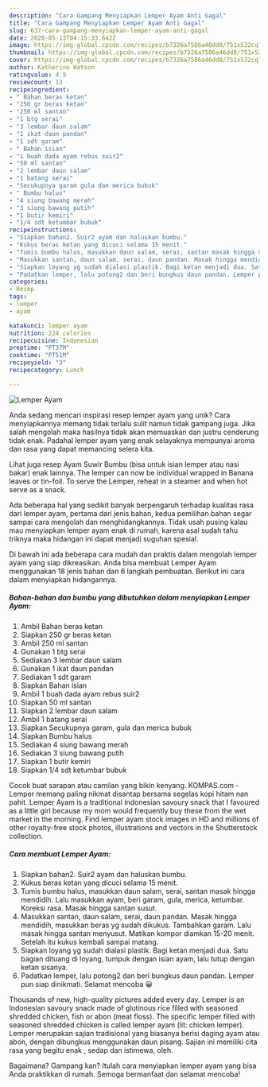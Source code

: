```yaml
---
description: "Cara Gampang Menyiapkan Lemper Ayam Anti Gagal"
title: "Cara Gampang Menyiapkan Lemper Ayam Anti Gagal"
slug: 637-cara-gampang-menyiapkan-lemper-ayam-anti-gagal
date: 2020-05-13T04:15:33.642Z
image: https://img-global.cpcdn.com/recipes/b7326a7586a46dd8/751x532cq70/lemper-ayam-foto-resep-utama.jpg
thumbnail: https://img-global.cpcdn.com/recipes/b7326a7586a46dd8/751x532cq70/lemper-ayam-foto-resep-utama.jpg
cover: https://img-global.cpcdn.com/recipes/b7326a7586a46dd8/751x532cq70/lemper-ayam-foto-resep-utama.jpg
author: Katherine Watson
ratingvalue: 4.9
reviewcount: 13
recipeingredient:
- " Bahan beras ketan"
- "250 gr beras ketan"
- "250 ml santan"
- "1 btg serai"
- "3 lembar daun salam"
- "1 ikat daun pandan"
- "1 sdt garam"
- " Bahan isian"
- "1 buah dada ayam rebus suir2"
- "50 ml santan"
- "2 lembar daun salam"
- "1 batang serai"
- "Secukupnya garam gula dan merica bubuk"
- " Bumbu halus"
- "4 siung bawang merah"
- "3 siung bawang putih"
- "1 butir kemiri"
- "1/4 sdt ketumbar bubuk"
recipeinstructions:
- "Siapkan bahan2. Suir2 ayam dan haluskan bumbu."
- "Kukus beras ketan yang dicuci selama 15 menit."
- "Tumis bumbu halus, masukkan daun salam, serai, santan masak hingga mendidih. Lalu masukkan ayam, beri garam, gula, merica, ketumbar. Koreksi rasa. Masak hingga santan susut."
- "Masukkan santan, daun salam, serai, daun pandan. Masak hingga mendidih, masukkan beras yg sudah dikukus. Tambahkan garam. Lalu masak hingga santan menyusut. Matikan kompor diamkan 15-20 menit. Setelah itu kukus kembali sampai matang."
- "Siapkan loyang yg sudah dialasi plastik. Bagi ketan menjadi dua. Satu bagian dituang di loyang, tumpuk dengan isian ayam, lalu tutup dengan ketan sisanya."
- "Padatkan lemper, lalu potong2 dan beri bungkus daun pandan. Lemper pun siap dinikmati. Selamat mencoba 😀"
categories:
- Resep
tags:
- lemper
- ayam

katakunci: lemper ayam 
nutrition: 224 calories
recipecuisine: Indonesian
preptime: "PT37M"
cooktime: "PT51M"
recipeyield: "3"
recipecategory: Lunch

---
```



![Lemper Ayam](https://img-global.cpcdn.com/recipes/b7326a7586a46dd8/751x532cq70/lemper-ayam-foto-resep-utama.jpg)

Anda sedang mencari inspirasi resep lemper ayam yang unik? Cara menyiapkannya memang tidak terlalu sulit namun tidak gampang juga. Jika salah mengolah maka hasilnya tidak akan memuaskan dan justru cenderung tidak enak. Padahal lemper ayam yang enak selayaknya mempunyai aroma dan rasa yang dapat memancing selera kita.

Lihat juga resep Ayam Suwir Bumbu (bisa untuk isian lemper atau nasi bakar) enak lainnya. The lemper can now be individual wrapped in Banana leaves or tin-foil. To serve the Lemper, reheat in a steamer and when hot serve as a snack.

Ada beberapa hal yang sedikit banyak berpengaruh terhadap kualitas rasa dari lemper ayam, pertama dari jenis bahan, kedua pemilihan bahan segar sampai cara mengolah dan menghidangkannya. Tidak usah pusing kalau mau menyiapkan lemper ayam enak di rumah, karena asal sudah tahu triknya maka hidangan ini dapat menjadi suguhan spesial.


Di bawah ini ada beberapa cara mudah dan praktis dalam mengolah lemper ayam yang siap dikreasikan. Anda bisa membuat Lemper Ayam menggunakan 18 jenis bahan dan 6 langkah pembuatan. Berikut ini cara dalam menyiapkan hidangannya.

<!--inarticleads1-->

##### Bahan-bahan dan bumbu yang dibutuhkan dalam menyiapkan Lemper Ayam:

1. Ambil  Bahan beras ketan
1. Siapkan 250 gr beras ketan
1. Ambil 250 ml santan
1. Gunakan 1 btg serai
1. Sediakan 3 lembar daun salam
1. Gunakan 1 ikat daun pandan
1. Sediakan 1 sdt garam
1. Siapkan  Bahan isian
1. Ambil 1 buah dada ayam rebus suir2
1. Siapkan 50 ml santan
1. Siapkan 2 lembar daun salam
1. Ambil 1 batang serai
1. Siapkan Secukupnya garam, gula dan merica bubuk
1. Siapkan  Bumbu halus
1. Sediakan 4 siung bawang merah
1. Sediakan 3 siung bawang putih
1. Siapkan 1 butir kemiri
1. Siapkan 1/4 sdt ketumbar bubuk


Cocok buat sarapan atau camilan yang bikin kenyang. KOMPAS.com - Lemper memang paling nikmat disantap bersama segelas kopi hitam nan pahit. Lemper Ayam is a traditional Indonesian savoury snack that I favoured as a little girl because my mom would frequently buy these from the wet market in the morning. Find lemper ayam stock images in HD and millions of other royalty-free stock photos, illustrations and vectors in the Shutterstock collection. 

<!--inarticleads2-->

##### Cara membuat Lemper Ayam:

1. Siapkan bahan2. Suir2 ayam dan haluskan bumbu.
1. Kukus beras ketan yang dicuci selama 15 menit.
1. Tumis bumbu halus, masukkan daun salam, serai, santan masak hingga mendidih. Lalu masukkan ayam, beri garam, gula, merica, ketumbar. Koreksi rasa. Masak hingga santan susut.
1. Masukkan santan, daun salam, serai, daun pandan. Masak hingga mendidih, masukkan beras yg sudah dikukus. Tambahkan garam. Lalu masak hingga santan menyusut. Matikan kompor diamkan 15-20 menit. Setelah itu kukus kembali sampai matang.
1. Siapkan loyang yg sudah dialasi plastik. Bagi ketan menjadi dua. Satu bagian dituang di loyang, tumpuk dengan isian ayam, lalu tutup dengan ketan sisanya.
1. Padatkan lemper, lalu potong2 dan beri bungkus daun pandan. Lemper pun siap dinikmati. Selamat mencoba 😀


Thousands of new, high-quality pictures added every day. Lemper is an Indonesian savoury snack made of glutinous rice filled with seasoned shredded chicken, fish or abon (meat floss). The specific lemper filled with seasoned shredded chicken is called lemper ayam (lit: chicken lemper). Lemper merupakan sajian tradisional yang biasanya berisi daging ayam atau abon, dengan dibungkus menggunakan daun pisang. Sajian ini memiliki cita rasa yang begitu enak , sedap dan istimewa, oleh. 

Bagaimana? Gampang kan? Itulah cara menyiapkan lemper ayam yang bisa Anda praktikkan di rumah. Semoga bermanfaat dan selamat mencoba!
